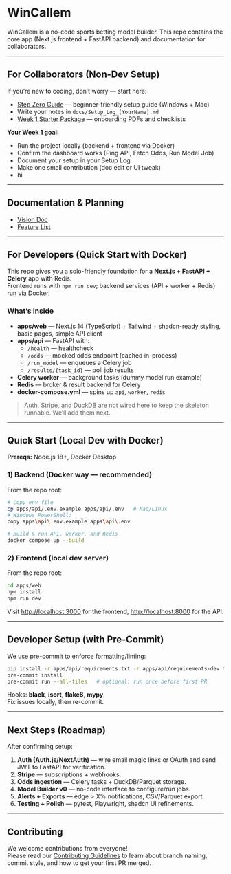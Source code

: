 # WinCallem

WinCallem is a no-code sports betting model builder. This repo contains the core
app (Next.js frontend + FastAPI backend) and documentation for collaborators.

---

## For Collaborators (Non-Dev Setup)

If you’re new to coding, don’t worry — start here:

- [Step Zero Guide](docs/STEP_ZERO.md) — beginner-friendly setup guide (Windows + Mac)
- Write your notes in `docs/Setup_Log_[YourName].md`
- [Week 1 Starter Package](docs/Week1_Starter/) — onboarding PDFs and checklists

**Your Week 1 goal:**  
- Run the project locally (backend + frontend via Docker)  
- Confirm the dashboard works (Ping API, Fetch Odds, Run Model Job)  
- Document your setup in your Setup Log  
- Make one small contribution (doc edit or UI tweak)
- hi
---

## Documentation & Planning

- [Vision Doc](docs/planning/Vision_Doc.docx)
- [Feature List](docs/planning/Feature_List.docx)

---

## For Developers (Quick Start with Docker)

This repo gives you a solo-friendly foundation for a **Next.js + FastAPI + Celery** app with Redis.  
Frontend runs with `npm run dev`; backend services (API + worker + Redis) run via Docker.

### What’s inside

- **apps/web** — Next.js 14 (TypeScript) + Tailwind + shadcn-ready styling, basic pages, simple API client
- **apps/api** — FastAPI with:
  - `/health` — healthcheck
  - `/odds` — mocked odds endpoint (cached in-process)
  - `/run_model` — enqueues a Celery job
  - `/results/{task_id}` — poll job results
- **Celery worker** — background tasks (dummy model run example)
- **Redis** — broker & result backend for Celery
- **docker-compose.yml** — spins up `api`, `worker`, `redis`

> Auth, Stripe, and DuckDB are not wired here to keep the skeleton runnable. We’ll add them next.

---

## Quick Start (Local Dev with Docker)

**Prereqs:** Node.js 18+, Docker Desktop

### 1) Backend (Docker way — recommended)

From the repo root:

```bash
# Copy env file
cp apps/api/.env.example apps/api/.env   # Mac/Linux
# Windows PowerShell:
copy apps\api\.env.example apps\api\.env

# Build & run API, worker, and Redis
docker compose up --build
```

### 2) Frontend (local dev server)

From the repo root:

```bash
cd apps/web
npm install
npm run dev
```

Visit [http://localhost:3000](http://localhost:3000) for the frontend, [http://localhost:8000](http://localhost:8000) for the API.

---

## Developer Setup (with Pre-Commit)

We use pre-commit to enforce formatting/linting:

```bash
pip install -r apps/api/requirements.txt -r apps/api/requirements-dev.txt
pre-commit install
pre-commit run --all-files   # optional: run once before first PR
```

Hooks: **black**, **isort**, **flake8**, **mypy**.  
Fix issues locally, then re-commit.

---

## Next Steps (Roadmap)

After confirming setup:

1. **Auth (Auth.js/NextAuth)** — wire email magic links or OAuth and send JWT to FastAPI for verification.
2. **Stripe** — subscriptions + webhooks.
3. **Odds ingestion** — Celery tasks + DuckDB/Parquet storage.
4. **Model Builder v0** — no-code interface to configure/run jobs.
5. **Alerts + Exports** — edge > X% notifications, CSV/Parquet export.
6. **Testing + Polish** — pytest, Playwright, shadcn UI refinements.

---

## Contributing

We welcome contributions from everyone!  
Please read our [Contributing Guidelines](CONTRIBUTING.md) to learn about branch naming, commit style, and how to get your first PR merged.
